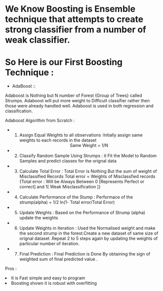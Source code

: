 # We Know Boosting is Ensemble technique that attempts to create  strong classifier from a number of weak classifier.

# So Here is our First Boosting Technique : 

- AdaBoost ::

<p>
Adaboost is Nothing but N number of Forest {Group of Trees}
called Strumps. Adaboost will put more weight to Difficult classifier rather then those were already handled well.
 Adaboost is used in both regression and classification.
</p>

<p> Adaboost Algorithm from Scratch : </p>

- 1. Assign Equal Weights to all observations :Intially assign same weights to each records in the dataset
            <center>Same Weight = 1/N</center>
 
- 2. Classify Random Sample Using Strumps :
it Fit the Model to Random Samples and predict classes for the orignal data


- 3. Calculate Total Error : 
Total Error is Nothing But the sum of weight of Misclassified Records 
Total error = Weights of Misclassfied records
{Total error : Will be Always Between 0 [Represents Perfect or correct] and 1[ Weak Misclassification ]}

- 4. Calculate Performance of the Stump : 
  Performace of the strump(alpha) = 1/2 ln(1- Total error/Total Error)

- 5. Update Weights : Based on the Performance of Strump (alpha) update the weights

- 6. Update Weights in Iteration : Used the Normalised weight and make the second strump in the forest.Create a new dataset of same size of orignal dataset .Repeat 2 to 5 steps again by updating the weights of particular number of iteration.


- 7. Final Prediction : Final Prediction is Done By obtaining the sign of weighted sum of final predicted value .


<span> Pros : </span>
<li> It is Fast simple and easy to program </li>
<li> Boosting shown it is robust with overfitting </li>


